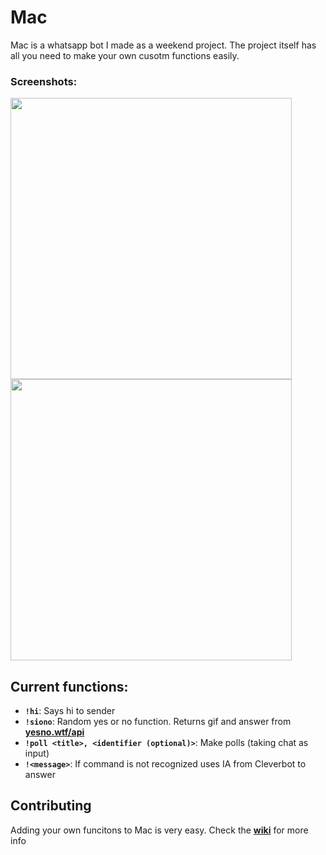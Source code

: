 # Mac
Mac is a whatsapp bot I made as a weekend project. The project itself has all you need to make your own cusotm functions easily.

### Screenshots:
<img src="http://i.imgur.com/vp7vXMJ.png" height="450" />
<img src="http://i.imgur.com/USQ7Mws.png" height="450" />

## Current functions:
+ **`!hi`**: Says hi to sender
+ **`!siono`**: Random yes or no function. Returns gif and answer from [**yesno.wtf/api**](https://yesno.wtf/api/)
+ **`!poll <title>, <identifier (optional)>`**: Make polls (taking chat as input)
+ **`!<message>`**: If command is not recognized uses IA from Cleverbot to answer

## Contributing
Adding your own funcitons to Mac is very easy. Check the [**wiki**](https://github.com/danielcardeenas/MacBot/wiki) for more info
